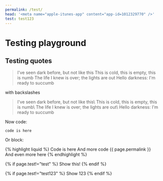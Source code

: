```yaml
---
permalink: /test/
head: '<meta name="apple-itunes-app" content="app-id=1012329770" />'
test: test123
---
```


# Testing playground

## Testing quotes

> I've seen dark before, but not like this
> This is cold, this is empty, this is numb
> The life I knew is over; the lights are out
> Hello darkness: I'm ready to succumb

with backslashes

> I've seen dark before, but not like this\\
> This is cold, this is empty, this is numb\\
> The life I knew is over; the lights are out\\
> Hello darkness: I'm ready to succumb

Now code:

`code is here`

Or block:

{% highlight liquid %}
Code is here
And more code
{{ page.permalink }}
And even more here
{% endhighlight %}

{% if page.test!="test" %}
Show this!
{% endif %}

{% if page.test!="test123" %}
Show 123
{% endif %}